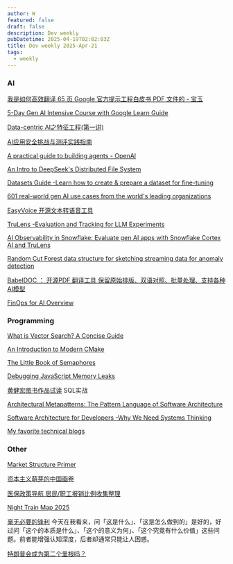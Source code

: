 ```yaml
---
author: W
featured: false
draft: false
description: Dev weekly
pubDatetime: 2025-04-19T02:02:03Z
title: Dev weekly 2025-Apr-21
tags:
  - weekly
---
```


### AI

[]()

[]()

[]()

[]()

[]()

[我是如何高效翻译 65 页 Google 官方提示工程白皮书 PDF 文件的 - 宝玉](https://mp.weixin.qq.com/s?__biz=Mzk1NzgxMjQ0OA%3D%3D&abtest_cookie=AAACAA%3D%3D&ascene=56&chksm=c27888d959214f294c9ae8ff935c610d5eb3b84fff4c7c266dbcb8d3fecd6fabc614a31fc14d&clicktime=1744675674&countrycode=CN&devicetype=android-35&enterid=1744675674&exportkey=n_ChQIAhIQHEFcZ8xiaaqI8i7nNJNSmhLjAQIE97dBBAEAAAAAAAVCARsYX7IAAAAOpnltbLcz9gKNyK89dVj0X4ZO%2FqvkDSOdmLIA7ivWM3XYJtz3JBjLqfKuV3GA0REoiBhLfGCb30uSncmxsp%2FUtmd0qCJclvdlbsQoXfrZ5vCVfUDKgNzjJhomGgbomwGyMXpoh%2BFDQs%2BTKaInzpmdBOpnKShQrPog683vjaauNidKQuCsA1KjJoHcSAVLZJzOR0NtF9zXvMtVHyhB3rzF69ksKlYiASYyIZT8R7KZWXqVt8VG%2BYnYeVqZ8AHpIghEwxOtuJbx7YliH7Jf&fasttmpl_flag=0&fasttmpl_fullversion=7688818-zh_CN-zip&fasttmpl_type=0&finder_biz_enter_id=4&flutter_pos=1&idx=1&jumppath=1001_1744674394819%2C50094_1744675178309%2C20020_1744675180913%2C50094_1744675668712&jumppathdepth=4&lang=zh_CN&mid=2247488259&nettype=3gnet&pass_ticket=t%2F8czvpfONuAwIR8sLgDCkp6O%2F1jMAxjH5euLFwT5naCBCjqGloXAMoKjamlbHHA&ranksessionid=1744675076&realreporttime=1744675674111&scene=90&session_us=gh_d63c242792d8&sessionid=1744675177&sn=2b3593e1ab80e5c702241478172a0b82&subscene=93&version=2800393d&wx_header=3&xtrack=1)

[5-Day Gen AI Intensive Course with Google Learn Guide](https://www.kaggle.com/learn-guide/5-day-genai?s=09)

[Data-centric AI之特征工程(第一讲)](https://aws.amazon.com/cn/blogs/china/feature-engineering-of-the-final-version-of-data-centric-ai-lecture-1/)

[AI应用安全挑战与测评实践指南](https://mp.weixin.qq.com/s?__biz=MjM5MjY3OTgwMA%3D%3D&abtest_cookie=AAACAA%3D%3D&ascene=56&chksm=bcdfe01a8963989143a544e0f8c121c0050d0e350c5bdccedaae85b0e678f779ce802ab84e6b&clicktime=1744935454&countrycode=CN&devicetype=android-35&enterid=1744935454&exportkey=n_ChQIAhIQLPm6ujZvdkLllrDy3UlEwRLjAQIE97dBBAEAAAAAAGEHMj0eTsoAAAAOpnltbLcz9gKNyK89dVj0Ts2%2FaUkwfOkKnQSdlmo1E8PPQN1HhcliXbtyCwuJ%2FvbBZZMm77iQFthTPm4FPMTEoqQRQ0omegPMzcbcy2I4JDLCfspCIvggWcel7sDeHzXNAdDvDHsUoqTrHkXe003UI%2Bkcl3p1H9IRZlMTNTXRUYBiF0T1uossU%2FfYmxqCjpZiC1rZ2TwaapIEJ5%2BNW%2BLbbZY6RfKMEtjrLmd9jPXpJZkZ7knk6tv%2FDOzvVvMg1WJ%2BiPB2tXs7Bu9wcd%2Bd&fasttmpl_flag=0&fasttmpl_fullversion=7693219-zh_CN-zip&fasttmpl_type=0&finder_biz_enter_id=4&flutter_pos=8&idx=1&jumppath=1001_1744935419380%2C50094_1744935420961%2C20020_1744935441964%2C50094_1744935451374&jumppathdepth=4&lang=zh_CN&mid=2652488371&nettype=3gnet&pass_ticket=qnCx3t0gVwRcqyOoi474SAijyzYAdmWyOq0I%2BM36I6TdCg5vlLaEw%2F8M%2BhQSk9tX&ranksessionid=1744935420&realreporttime=1744935454209&scene=90&session_us=gh_07db88683e6c&sessionid=1744935420&sn=ad6715f2e115f641103a29c065b8e86b&subscene=93&version=28003952&wx_header=3&xtrack=1)

[A practical guide to building agents - OpenAI](https://cdn.openai.com/business-guides-and-resources/a-practical-guide-to-building-agents.pdf)

[An Intro to DeepSeek's Distributed File System](https://maknee.github.io/blog/2025/3FS-Performance-Journal-1/)

[Datasets Guide -Learn how to create & prepare a dataset for fine-tuning](https://docs.unsloth.ai/basics/datasets-guide?s=09)

[601 real-world gen AI use cases from the world's leading organizations](https://cloud.google.com/transform/101-real-world-generative-ai-use-cases-from-industry-leaders)

[EasyVoice 开源文本转语音工具](https://github.com/cosin2077/easyVoice)

[TruLens -Evaluation and Tracking for LLM Experiments](https://github.com/truera/trulens/)

[AI Observability in Snowflake: Evaluate gen AI apps with Snowflake Cortex AI and TruLens](https://medium.com/snowflake/ai-observability-in-snowflake-evaluate-gen-ai-apps-with-snowflake-cortex-ai-and-trulens-37878ec83c9e)

[Random Cut Forest data structure for sketching streaming data for anomaly detection](https://github.com/aws/random-cut-forest-by-aws)

[BabelDOC ： 开源PDF 翻译工具 保留原始排版、双语对照、批量处理、支持各种AI模型](https://www.xiaohu.ai/c/a066c4/babeldoc-pdf-ai-9850002f-4940-4428-8bf9-5622823abe05?s=09)

[FinOps for AI Overview](https://www.finops.org/wg/finops-for-ai-overview/)

[]()

### Programming

[]()

[What is Vector Search? A Concise Guide](https://www.milanjovanovic.tech/blog/what-is-vector-search-a-concise-guide)

[]()

[An Introduction to Modern CMake](https://cliutils.gitlab.io/modern-cmake/README.html)

[The Little Book of Semaphores](https://greenteapress.com/wp/semaphores/)

[Debugging JavaScript Memory Leaks](https://bun.sh/blog/debugging-memory-leaks)

[黄健宏图书作品试读](https://github.com/huangzworks/previews/tree/master) SQL实战

[Architectural Metapatterns: The Pattern Language of Software Architecture](https://github.com/denyspoltorak/publications)

[Software Architecture for Developers -Why We Need Systems Thinking](https://medium.com/nerd-for-tech/software-architecture-for-developers-d1d84c108df4)

[My favorite technical blogs](https://eatonphil.com/blogs.html?s=09)

[]()

[]()

[]()

[]()

### Other

[Market Structure Primer](https://primer.prooftrading.com/)

[资本主义萌芽的中国画卷](https://mp.weixin.qq.com/s?__biz=MzkyMTY1NjUzMw%3D%3D&abtest_cookie=AAACAA%3D%3D&ascene=56&chksm=c003add6b832f6a5af9927d58ade3c550854ce5f159dc5f3a5e192d66548d9799333c0d3cbc8&clicktime=1744935549&countrycode=CN&devicetype=android-35&enterid=1744935549&exportkey=n_ChQIAhIQ9d%2BrOG5N6FRKn0im9AanIRLjAQIE97dBBAEAAAAAANfbBL2bK78AAAAOpnltbLcz9gKNyK89dVj0nSWSDcEScY27xtDph%2F34yGmlJ5%2Fb6lZHNU17lD7YOZkO6VnqCyTNVkqYmrveWHpV8galqF7klCGv%2BRlIKIn1%2FaJC3dvpQaKO5WcgxCJMSV5VR5N6Xc%2BhFrQEbltrI3J4HDyO70Ll4OHEfm68P%2FZc3gHf10uoJOhl%2FuCMDJ6%2Fm0a0CmKcOXW5jpL1OOn3%2ByLduFvGLHlwISpK8IWH6iujEC8j5eCGRk%2BpcOc14vZ%2BaQpGgGcV54Qti%2BiwCMca&fasttmpl_flag=0&fasttmpl_fullversion=7693219-zh_CN-zip&fasttmpl_type=0&finder_biz_enter_id=4&flutter_pos=9&idx=1&jumppath=20020_1744935454374%2CBrowserChooseUI_1744935527660%2C20020_1744935547034%2C50094_1744935547762&jumppathdepth=4&lang=zh_CN&mid=2247505926&nettype=3gnet&pass_ticket=e7kZJ8fxrTRdJhVZZjdLnTzykP5NBNNLcGv%2Bd%2BSmAvDTvNlelJ9kniz12517GeO1&ranksessionid=1744935442&realreporttime=1744935549500&scene=90&session_us=gh_26f34ef02d45&sessionid=1744935420&sn=18abd55f2aa2ec3c364d6baaf9d0fb6c&subscene=93&version=28003952&wx_header=3&xtrack=1)

[医保政策导航 居民/职工报销比例收集整理](https://yibao.233h.com/)

[Night Train Map 2025](https://back-on-track.eu/night-train-map/)

[毫无必要的锋利](https://mp.weixin.qq.com/s?__biz=MjM5MjAzODU2MA%3D%3D&abtest_cookie=AAACAA%3D%3D&ascene=56&chksm=bca6814a2683704b903672d65637aeb27c10ef5eb2414e6aafde2d20b9220f5cee9ab2a5ce13&clicktime=1744606410&countrycode=CN&devicetype=android-35&enterid=1744606410&exportkey=n_ChQIAhIQrwTyDEq7mtTmNVdIYVpqvhLjAQIE97dBBAEAAAAAAFSyCKdPErwAAAAOpnltbLcz9gKNyK89dVj0xU%2FiXPVs1jK%2FfbN7tcPn8Sy4rhSqUZWdILlE8hczYJe%2FF%2BHYoXEohDJ7i81RxsnSor7bGLtrQNwrrlJ5dUDQhBXMQreB9L6jDhndymJgODvTxt45A0nfLCwqbXtE%2BGymCDPuvM7jzWan%2FZC9Fvldte9ICW4IsbwRg6P9t3BnDw4BRTxLIgH8uE9XwteRIaDl%2BQjC6dN4S4B9h4PqAXy1CwKGRBkoAwACAsFufrtWo3dcjODLNx07TLGlAqk9&fasttmpl_flag=0&fasttmpl_fullversion=7684523-zh_CN-zip&fasttmpl_type=0&finder_biz_enter_id=4&flutter_pos=6&idx=1&jumppath=1001_1744606339866%2C50094_1744606341336%2C20020_1744606352818%2C50094_1744606405554&jumppathdepth=4&lang=zh_CN&mid=2652803616&nettype=3gnet&pass_ticket=t%2F9LDye3Wmi11LB3KzIRfp63eu%2FlWgSmg1EvcooD6HILLuRD1sh%2FCPDp%2Bf4cOcJz&ranksessionid=1744606353&realreporttime=1744606410747&scene=90&session_us=gh_54c735218a29&sessionid=1744606341&sn=8b75fee907c6d8f95721e7992874ba96&subscene=93&version=2800393d&wx_header=3&xtrack=1) 今天在我看来，问「这是什么」、「这是怎么做到的」是好的，好过问「这个的本质是什么」、「这个的意义为何」、「这个究竟有什么价值」这些问题。前者能增强认知深度，后者却通常只能让人困惑。

[特朗普会成为第二个里根吗？](https://mp.weixin.qq.com/s?__biz=MjM5ODIyMTE0MA%3D%3D&abtest_cookie=AAACAA%3D%3D&ascene=56&chksm=bcb29abbcdf66d460414bba8cbbeb2877050bd602c987718ccca299971636fbf671ef43382a3&clicktime=1744588835&countrycode=CN&devicetype=android-35&enterid=1744588835&exportkey=n_ChQIAhIQhYfuNHy4ZJlv6wUUzR6qiRLYAQIE97dBBAEAAAAAAD9iOffXFIsAAAAOpnltbLcz9gKNyK89dVj0q5Xo7ZUm%2Fb4vRdpDWkqBTZ13UUXH6G1SvRYsR%2FHs%2F%2FuY14KkpE0JGCrT1rIpP%2BRzhJw5EtGUjET4cD0sE9LEv8Jtv1%2FULIBc1Q%2FNSdfeyL7EC2hRpxV84YvEZTSEv5f6CqeZ00Wrx7nAZ3mSQ76wQr6slp5%2FhzHN%2BXo0%2BcIruAu9rInAWKvP%2B9gB1GujlWKE%2Fdwc3Xe1lIiYxt45geOgcu1GQX2gq6ygpHyIWLQ7dOzyBA%3D%3D&fasttmpl_flag=0&fasttmpl_fullversion=7684523-zh_CN-zip&fasttmpl_type=0&finder_biz_enter_id=4&flutter_pos=26&idx=1&jumppath=20020_1744588796070%2C50094_1744588799240%2C20020_1744588818715%2C50094_1744588829125&jumppathdepth=4&lang=zh_CN&mid=2650985501&nettype=WIFI&pass_ticket=4s7NIgk0ifO6hFXGSDJfYGw%2F0K%2FRM1h0of%2BtKeT00FEalj%2B3OclAiTkIjfgsHZcR&ranksessionid=1744588819&realreporttime=1744588835267&scene=90&session_us=gh_70949f33590e&sessionid=1744586448&sn=91d3529f36a9470a7fd92bb9ce9e8869&subscene=93&version=2800393d&wx_header=3&xtrack=1)

[]()

[]()

[]()

[]()

[]()

[]()

[]()

[]()

[]()

[]()

[]()

[]()

[]()

[]()

[]()

[]()

[]()

[]()

[]()

[]()

[]()

[]()

[]()

[]()

[]()

[]()

[]()

[]()

[]()

[]()

[]()

[]()

[]()

[]()

[]()

[]()

[]()

[]()

[]()

[]()

[]()

[]()

[]()

[]()

[]()

[]()

[]()

[]()

[]()

[]()

[]()

[]()

[]()

[]()

[]()

[]()

[]()

[]()

[]()
